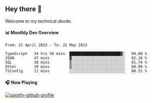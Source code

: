 ## Hey there 👋

Welcome to my technical abode.

#### 📊 Monthly Dev Overview
<!--START_SECTION:waka-->

```text
From: 21 April 2023 - To: 21 May 2023

TypeScript   34 hrs 50 mins  ███████████████████████▓░   94.09 %
JSON         47 mins         ▓░░░░░░░░░░░░░░░░░░░░░░░░   02.16 %
SQL          38 mins         ▒░░░░░░░░░░░░░░░░░░░░░░░░   01.74 %
Other        19 mins         ▒░░░░░░░░░░░░░░░░░░░░░░░░   00.89 %
TSConfig     11 mins         ░░░░░░░░░░░░░░░░░░░░░░░░░   00.51 %
```

<!--END_SECTION:waka-->

#### 🎧 Now Playing

[![spotify-github-profile](https://spotify-github-profile.vercel.app/api/view?uid=james2mid&cover_image=true&theme=natemoo-re)](https://open.spotify.com/user/james2mid?si=2b3baf2b09cb499e)
